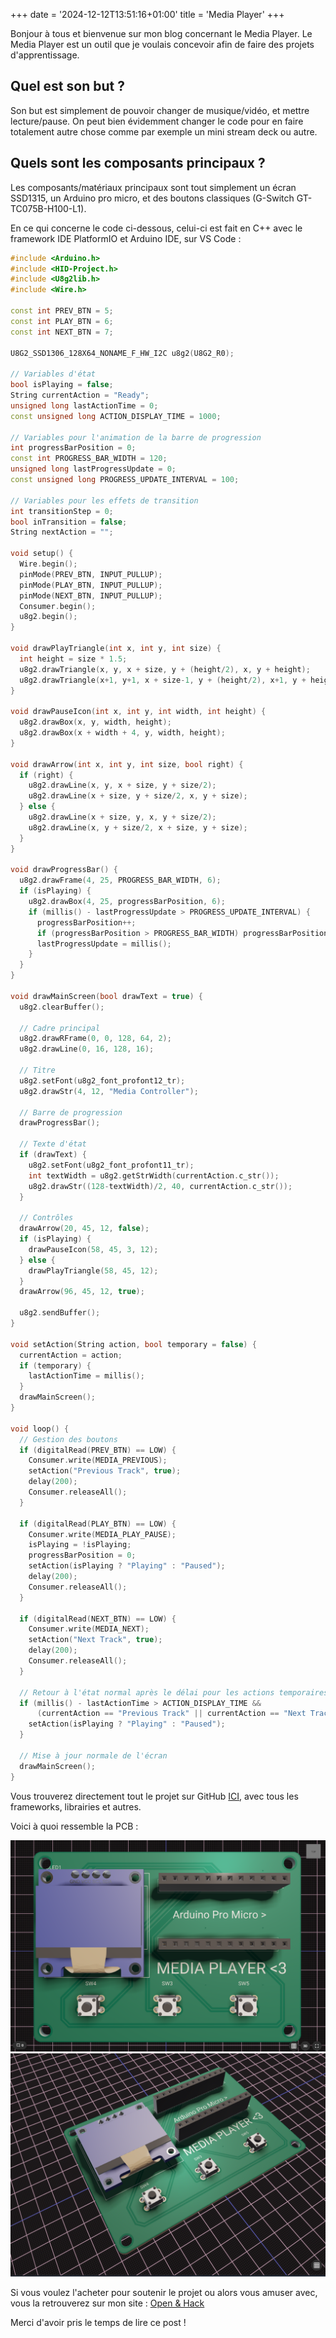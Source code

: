 +++
date = '2024-12-12T13:51:16+01:00'
title = 'Media Player'
+++

Bonjour à tous et bienvenue sur mon blog concernant le Media Player. Le Media Player est un outil que je voulais concevoir afin de faire des projets d'apprentissage.

## Quel est son but ?

Son but est simplement de pouvoir changer de musique/vidéo, et mettre lecture/pause. On peut bien évidemment changer le code pour en faire totalement autre chose comme par exemple un mini stream deck ou autre.

## Quels sont les composants principaux ?

Les composants/matériaux principaux sont tout simplement un écran SSD1315, un Arduino pro micro, et des boutons classiques (G-Switch GT-TC075B-H100-L1).

En ce qui concerne le code ci-dessous, celui-ci est fait en C++ avec le framework IDE PlatformIO et Arduino IDE, sur VS Code :

```cpp
#include <Arduino.h>
#include <HID-Project.h>
#include <U8g2lib.h>
#include <Wire.h>

const int PREV_BTN = 5;
const int PLAY_BTN = 6;
const int NEXT_BTN = 7;

U8G2_SSD1306_128X64_NONAME_F_HW_I2C u8g2(U8G2_R0);

// Variables d'état
bool isPlaying = false;
String currentAction = "Ready";
unsigned long lastActionTime = 0;
const unsigned long ACTION_DISPLAY_TIME = 1000;

// Variables pour l'animation de la barre de progression
int progressBarPosition = 0;
const int PROGRESS_BAR_WIDTH = 120;
unsigned long lastProgressUpdate = 0;
const unsigned long PROGRESS_UPDATE_INTERVAL = 100;

// Variables pour les effets de transition
int transitionStep = 0;
bool inTransition = false;
String nextAction = "";

void setup() {
  Wire.begin();
  pinMode(PREV_BTN, INPUT_PULLUP);
  pinMode(PLAY_BTN, INPUT_PULLUP);
  pinMode(NEXT_BTN, INPUT_PULLUP);
  Consumer.begin();
  u8g2.begin();
}

void drawPlayTriangle(int x, int y, int size) {
  int height = size * 1.5;
  u8g2.drawTriangle(x, y, x + size, y + (height/2), x, y + height);
  u8g2.drawTriangle(x+1, y+1, x + size-1, y + (height/2), x+1, y + height-1);
}

void drawPauseIcon(int x, int y, int width, int height) {
  u8g2.drawBox(x, y, width, height);
  u8g2.drawBox(x + width + 4, y, width, height);
}

void drawArrow(int x, int y, int size, bool right) {
  if (right) {
    u8g2.drawLine(x, y, x + size, y + size/2);
    u8g2.drawLine(x + size, y + size/2, x, y + size);
  } else {
    u8g2.drawLine(x + size, y, x, y + size/2);
    u8g2.drawLine(x, y + size/2, x + size, y + size);
  }
}

void drawProgressBar() {
  u8g2.drawFrame(4, 25, PROGRESS_BAR_WIDTH, 6);
  if (isPlaying) {
    u8g2.drawBox(4, 25, progressBarPosition, 6);
    if (millis() - lastProgressUpdate > PROGRESS_UPDATE_INTERVAL) {
      progressBarPosition++;
      if (progressBarPosition > PROGRESS_BAR_WIDTH) progressBarPosition = 0;
      lastProgressUpdate = millis();
    }
  }
}

void drawMainScreen(bool drawText = true) {
  u8g2.clearBuffer();
  
  // Cadre principal
  u8g2.drawRFrame(0, 0, 128, 64, 2);
  u8g2.drawLine(0, 16, 128, 16);
  
  // Titre
  u8g2.setFont(u8g2_font_profont12_tr);
  u8g2.drawStr(4, 12, "Media Controller");
  
  // Barre de progression
  drawProgressBar();
  
  // Texte d'état
  if (drawText) {
    u8g2.setFont(u8g2_font_profont11_tr);
    int textWidth = u8g2.getStrWidth(currentAction.c_str());
    u8g2.drawStr((128-textWidth)/2, 40, currentAction.c_str());
  }
  
  // Contrôles
  drawArrow(20, 45, 12, false);
  if (isPlaying) {
    drawPauseIcon(58, 45, 3, 12);
  } else {
    drawPlayTriangle(58, 45, 12);
  }
  drawArrow(96, 45, 12, true);
  
  u8g2.sendBuffer();
}

void setAction(String action, bool temporary = false) {
  currentAction = action;
  if (temporary) {
    lastActionTime = millis();
  }
  drawMainScreen();
}

void loop() {
  // Gestion des boutons
  if (digitalRead(PREV_BTN) == LOW) {
    Consumer.write(MEDIA_PREVIOUS);
    setAction("Previous Track", true);
    delay(200);
    Consumer.releaseAll();
  }

  if (digitalRead(PLAY_BTN) == LOW) {
    Consumer.write(MEDIA_PLAY_PAUSE);
    isPlaying = !isPlaying;
    progressBarPosition = 0;
    setAction(isPlaying ? "Playing" : "Paused");
    delay(200);
    Consumer.releaseAll();
  }

  if (digitalRead(NEXT_BTN) == LOW) {
    Consumer.write(MEDIA_NEXT);
    setAction("Next Track", true);
    delay(200);
    Consumer.releaseAll();
  }
  
  // Retour à l'état normal après le délai pour les actions temporaires
  if (millis() - lastActionTime > ACTION_DISPLAY_TIME && 
      (currentAction == "Previous Track" || currentAction == "Next Track")) {
    setAction(isPlaying ? "Playing" : "Paused");
  }
  
  // Mise à jour normale de l'écran
  drawMainScreen();
}
```

Vous trouverez directement tout le projet sur GitHub [ICI](https://github.com/GreyRav/media-player/tree/main), avec tous les frameworks, librairies et autres.

Voici à quoi ressemble la PCB :


![PCB vue 1](image1.png)
![PCB vue 2](image2.png)

Si vous voulez l'acheter pour soutenir le projet ou alors vous amuser avec, vous la retrouverez sur mon site : [Open & Hack](https://openandhack.fr)

Merci d'avoir pris le temps de lire ce post !
